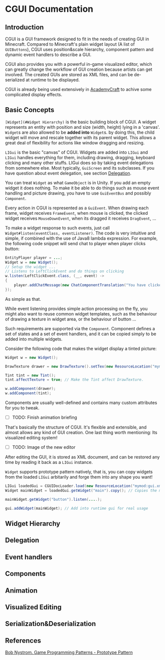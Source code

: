 # CGUI Documentation

Introduction
---

CGUI is a GUI framework designed to fit in the needs of creating GUI in Minecraft. Compared to Minecraft's plain widget layout (A list of ``GUIButtons``), CGUI uses position&scale hierarchy, component pattern and dynamic event handlers to describe a GUI. 

CGUI also provides you with a powerful in-game visualized editor, which can greatly change the workflow of GUI creation because artists can get involved. The created GUIs are stored as XML files, and can be de-serialized at runtime to be displayed.

CGUI is already being used extensively in [AcademyCraft](https://github.com/LambdaInnovation/AcademyCraft) to achive some complicated display effects.

Basic Concepts
---

``[Widget](#Widget Hierarchy)`` is the basic building block of CGUI. A widget represents an entity with position and size (width, height) lying in a 'canvas'.  
``Widget``s are also allowed to be **added into** ``Widget``s. by doing this, the child widget will move and rescale together with its parent widget. This allows a great deal of flexibility for actions like window dragging and resizing.

``LIGui`` is the basic "canvas" of CGUI. Widgets are added into ``LIGui`` and ``LIGui`` handles everything for them, including drawing, dragging, keyboard clicking and many other stuffs. 
LIGui does so by taking event delegations from somewhere else. Most typically, ``GuiScreen`` and its subclasses. If you have question about event delegation, see section [Delegation](#Delegation).

You can treat ``Widget`` as what ``GameObject`` is in Unity. If you add an empty widget it does nothing. To make it be able to do things such as mouse event handling and picture drawing, you have to use ``GuiEventBus`` and possibly ``Component``.

Every action in CGUI is represented as a ``GuiEvent``. When drawing each frame, widget receives ``FrameEvent``, when mouse is clicked, the clicked widget receives ``MouseDownEvent``, when its dragged it receives ``DragEvent``, ...

To make a widget response to such events, just call ```Widget#listen(eventClass, eventListener)```. The code is very intuitive and simple, if combined with the use of Java8 lambda expression. For example, the following code snippet will send chat to player when player clicks button:

```java
EntityPlayer player = ...;
Widget w = new Widget();
// Setup the widget ...
// Listens to LeftClickEvent and do things on clicking
w.listen(LeftClickEvent.class, (__, event) -> 
{
	player.addChatMessage(new ChatComponentTranslation("You have clicked this! ;w;"));
});
```

As simple as that.

While event listening provides simple action processing on the fly, you might also want to reuse common widget templates, such as the behaviour of drawing a texture in widget area, or the behaviour of button ...

Such requirements are supported via the ```Component```. Component defines a set of states and a set of event handlers, and it can be copied simply to be added into multiple widgets.

Consider the following code that makes the widget display a tinted picture:

```java
Widget w = new Widget();

DrawTexture drawer = new DrawTexture().setTex(new ResourceLocation("mymod:textures/test.png"));

Tint tint = new Tint();
tint.affectTexture = true; // Make the Tint affect DrawTexture.

w.addComponent(drawer);
w.addComponent(tint);
```

Components are usually well-defined and contains many custom attributes for you to tweak.

- [ ] TODO: Finish animation briefing

That's basically the structure of CGUI. It's flexible and extensible, and almost allows any kind of GUI creation. One last thing worth mentioning: Its visualized editing system!

- [ ] TODO: Image of the new editor

After editing the GUI, it is stored as XML document, and can be restored any time by reading it back as a ``LIGui`` instance.

``Widget`` supports prototype pattern natively, that is, you can copy widgets from the loaded ``LIGui`` arbitarily and forge them into any shape you want!

```java
LIGui loadedGui = CGUIDocLoader.load(new ResourceLocation("mymod:gui.xml"));
Widget mainWidget = loadedGui.getWidget("main").copy(); // Copies the main widget and all of its childs!

mainWidget.getWidget("button").listen(....);

gui.addWidget(mainWidget); // Add into runtime gui for real usage
```

Widget Hierarchy
---


Delegation
---


Event handlers
---


Components
---


Animation
---


Visualized Editing
---


Serialization&Deserialization
---


References
---

[Bob Nystrom. Game Programming Patterns - Prototype Pattern](http://gameprogrammingpatterns.com/prototype.html)
